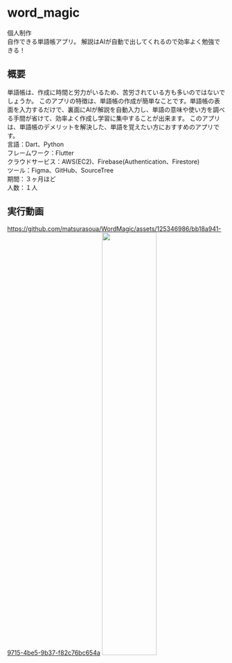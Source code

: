 # word_magic

個人制作<br>
自作できる単語帳アプリ。
解説はAIが自動で出してくれるので効率よく勉強できる！

## 概要
単語帳は、作成に時間と労力がいるため、苦労されている方も多いのではないでしょうか。
このアプリの特徴は、単語帳の作成が簡単なことです。単語帳の表面を入力するだけで、裏面にAIが解説を自動入力し、単語の意味や使い方を調べる手間が省けて、効率よく作成し学習に集中することが出来ます。
このアプリは、単語帳のデメリットを解決した、単語を覚えたい方におすすめのアプリです。<br>
言語：Dart、Python<br>
フレームワーク：Flutter<br>
クラウドサービス：AWS(EC2)、Firebase(Authentication、Firestore)<br>
ツール：Figma、GitHub、SourceTree<br>
期間：３ヶ月ほど<br>
人数：１人<br>

## 実行動画
https://github.com/matsurasoua/WordMagic/assets/125346986/bb18a941-9715-4be5-9b37-f82c76bc654a
<img src='https://github.com/matsurasoua/Stuby/assets/125346986/a25f16b5-0158-46a1-8cf0-4cf9ef9bde5e' width = "50%"></img>
